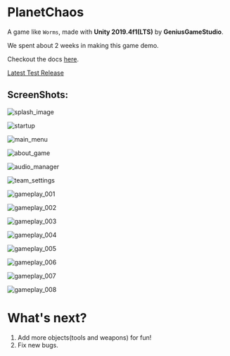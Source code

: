 # PlanetChaos

A game like `Worms`, made with **Unity 2019.4f1(LTS)** by **GeniusGameStudio**.

We spent about 2 weeks in making this game demo.

Checkout the docs [here](https://github.com/GeniusGameStudio/PlanetChaos/tree/master/Docs).

[Latest Test Release](https://github.com/GeniusGameStudio/PlanetChaos/releases/tag/0.07)

## ScreenShots:

![splash_image](https://github.com/GeniusGameStudio/PlanetChaos/blob/master/SceenShots/splash_image.png?raw=true)

![startup](https://github.com/GeniusGameStudio/PlanetChaos/blob/master/SceenShots/startup.png?raw=true)

![main_menu](https://github.com/GeniusGameStudio/PlanetChaos/blob/master/SceenShots/main_menu.png?raw=true)

![about_game](https://github.com/GeniusGameStudio/PlanetChaos/blob/master/SceenShots/about_game.png?raw=true)

![audio_manager](https://github.com/GeniusGameStudio/PlanetChaos/blob/master/SceenShots/audio_manager.png?raw=true)

![team_settings](https://github.com/GeniusGameStudio/PlanetChaos/blob/master/SceenShots/team_settings.png?raw=true)

![gameplay_001](https://github.com/GeniusGameStudio/PlanetChaos/blob/master/SceenShots/gameplay001.png?raw=true)

![gameplay_002](https://github.com/GeniusGameStudio/PlanetChaos/blob/master/SceenShots/gameplay002.png?raw=true)

![gameplay_003](https://github.com/GeniusGameStudio/PlanetChaos/blob/master/SceenShots/gameplay003.png?raw=true)

![gameplay_004](https://github.com/GeniusGameStudio/PlanetChaos/blob/master/SceenShots/gameplay004.png?raw=true)

![gameplay_005](https://github.com/GeniusGameStudio/PlanetChaos/blob/master/SceenShots/gameplay005.png?raw=true)

![gameplay_006](https://github.com/GeniusGameStudio/PlanetChaos/blob/master/SceenShots/gameplay006.png?raw=true)

![gameplay_007](https://github.com/GeniusGameStudio/PlanetChaos/blob/master/SceenShots/gameplay007.png?raw=true)

![gameplay_008](https://github.com/GeniusGameStudio/PlanetChaos/blob/master/SceenShots/gameplay008.png?raw=true)

# What's next?

1. Add more objects(tools and weapons) for fun!
2. Fix new bugs.
